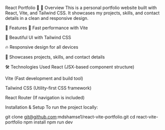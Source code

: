 React Portfolio 🚀
📌 Overview
This is a personal portfolio website built with React, Vite, and Tailwind CSS. It showcases my projects, skills, and contact details in a clean and responsive design.

🎨 Features
🚀 Fast performance with Vite

🎨 Beautiful UI with Tailwind CSS

🔥 Responsive design for all devices

📂 Showcases projects, skills, and contact details


🛠️ Technologies Used
React (JSX-based component structure)

Vite (Fast development and build tool)

Tailwind CSS (Utility-first CSS framework)

React Router (If navigation is included)



Installation & Setup
To run the project locally:

git clone git@github.com:mdshamse1/react-vite-portfolio.git
cd react-vite-portfolio
npm install
npm run dev


